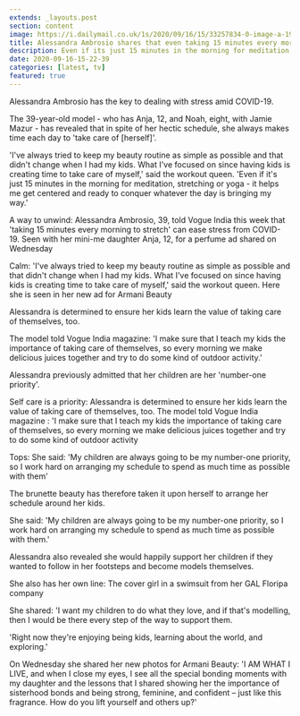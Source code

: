```yaml
---
extends: _layouts.post
section: content
image: https://i.dailymail.co.uk/1s/2020/09/16/15/33257834-0-image-a-19_1600265648752.jpg 
title: Alessandra Ambrosio shares that even taking 15 minutes every morning for stretching can ease stress 
description: Even if its just 15 minutes in the morning for meditation, stretching or yoga - it helps me get centered and ready to conquer whatever the day is bringing my way, she told Vogue. 
date: 2020-09-16-15-22-39 
categories: [latest, tv] 
featured: true 
--- 
```

Alessandra Ambrosio has the key to dealing with stress amid COVID-19.  

The 39-year-old model - who has Anja, 12, and Noah, eight, with Jamie Mazur - has revealed that in spite of her hectic schedule, she always makes time each day to 'take care of [herself]'.

 'I've always tried to keep my beauty routine as simple as possible and that didn't change when I had my kids. What I've focused on since having kids is creating time to take care of myself,' said the workout queen. 'Even if it's just 15 minutes in the morning for meditation, stretching or yoga - it helps me get centered and ready to conquer whatever the day is bringing my way.'

A way to unwind: Alessandra Ambrosio, 39, told Vogue India this week that 'taking 15 minutes every morning to stretch' can ease stress from COVID-19. Seen with her mini-me daughter Anja, 12, for a perfume ad shared on Wednesday

Calm: 'I've always tried to keep my beauty routine as simple as possible and that didn't change when I had my kids. What I've focused on since having kids is creating time to take care of myself,' said the workout queen. Here she is seen in her new ad for Armani Beauty

Alessandra is determined to ensure her kids learn the value of taking care of themselves, too.

The model told Vogue India magazine: 'I make sure that I teach my kids the importance of taking care of themselves, so every morning we make delicious juices together and try to do some kind of outdoor activity.'

Alessandra previously admitted that her children are her 'number-one priority'.

Self care is a priority: Alessandra is determined to ensure her kids learn the value of taking care of themselves, too. The model told Vogue India magazine : 'I make sure that I teach my kids the importance of taking care of themselves, so every morning we make delicious juices together and try to do some kind of outdoor activity

Tops: She said: 'My children are always going to be my number-one priority, so I work hard on arranging my schedule to spend as much time as possible with them'

The brunette beauty has therefore taken it upon herself to arrange her schedule around her kids.

She said: 'My children are always going to be my number-one priority, so I work hard on arranging my schedule to spend as much time as possible with them.'

Alessandra also revealed she would happily support her children if they wanted to follow in her footsteps and become models themselves.

She also has her own line: The cover girl in a swimsuit from her GAL Floripa company

She shared: 'I want my children to do what they love, and if that's modelling, then I would be there every step of the way to support them.

'Right now they're enjoying being kids, learning about the world, and exploring.'

On Wednesday she shared her new photos for Armani Beauty: 'I AM WHAT I LIVE, and when I close my eyes, I see all the special bonding moments with my daughter and the lessons that I shared showing her the importance of sisterhood bonds and being strong, feminine, and confident – just like this fragrance. How do you lift yourself and others up?'

